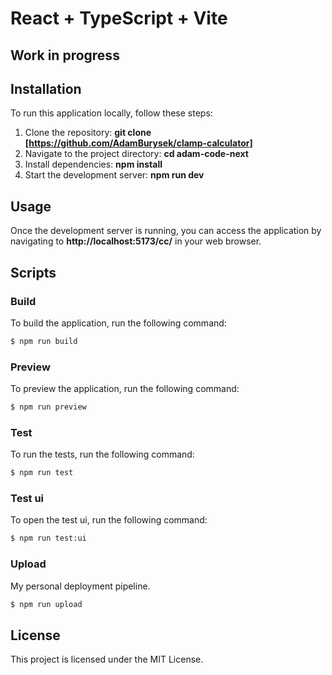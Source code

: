 # React + TypeScript + Vite

## Work in progress

## Installation

To run this application locally, follow these steps:

1. Clone the repository: **git clone [https://github.com/AdamBurysek/clamp-calculator]**
2. Navigate to the project directory: **cd adam-code-next**
3. Install dependencies: **npm install**
4. Start the development server: **npm run dev**

## Usage

Once the development server is running, you can access the application by navigating to **http://localhost:5173/cc/** in your web browser.

## Scripts

### Build

To build the application, run the following command:

```bash
$ npm run build
```

### Preview

To preview the application, run the following command:

```bash
$ npm run preview
```

### Test

To run the tests, run the following command:

```bash
$ npm run test
```

### Test ui

To open the test ui, run the following command:

```bash
$ npm run test:ui
```

### Upload

My personal deployment pipeline.

```bash
$ npm run upload
```

## License

This project is licensed under the MIT License.
